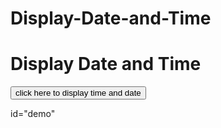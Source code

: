# Display-Date-and-Time
<!DOCTYPE HTML>
<html>
<body>
  <h1> Display Date and Time </h1>
  <button type="button" onclick="document.getElementById('demo').innerHtml=Date()"> click here to display time and date</button>
  <p> id="demo"</p>
  </body>
  </html>
